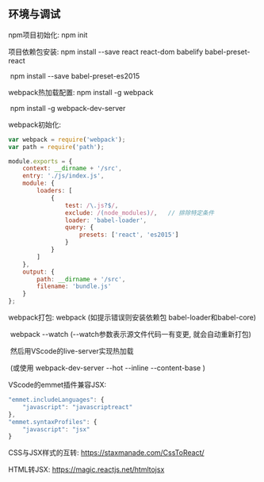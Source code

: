 ## 环境与调试

npm项目初始化: npm init

项目依赖包安装: npm install --save react react-dom babelify babel-preset-react

​               npm install --save babel-preset-es2015

webpack热加载配置: npm install -g webpack

​                  npm install -g webpack-dev-server

webpack初始化:

```javascript
var webpack = require('webpack');
var path = require('path');

module.exports = {
    context: __dirname + '/src',
    entry: './js/index.js',
    module: {
        loaders: [
            {
                test: /\.js?$/,
                exclude: /(node_modules)/,   // 排除特定条件
                loader: 'babel-loader',
                query: {
                    presets: ['react', 'es2015']
                }
            }
        ]
    },
    output: {
        path: __dirname + '/src',
        filename: 'bundle.js'
    }
};
```

webpack打包: webpack   (如提示错误则安装依赖包 babel-loader和babel-core)

​             webpack --watch  (--watch参数表示源文件代码一有变更, 就会自动重新打包)

​             然后用VScode的live-server实现热加载

​             (或使用 webpack-dev-server --hot --inline --content-base )



VScode的emmet插件兼容JSX: 

```javascript
"emmet.includeLanguages": {
	"javascript": "javascriptreact"
},
"emmet.syntaxProfiles": {
	"javascript": "jsx"
}
```



CSS与JSX样式的互转: https://staxmanade.com/CssToReact/

HTML转JSX: https://magic.reactjs.net/htmltojsx